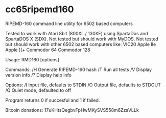 cc65ripemd160
=============

RIPEMD-160 command line utility for 6502 based computers

Tested to work with Atari 8bit (800XL / 130XE) using SpartaDos and SpartaDOS X (SDX). 
Not tested but should work with MyDOS.
Not tested but should work with other 6502 based computers like:
  VIC20
  Apple IIe
  Apple ][+
  Commodor 64
  Commodor 128

Usage: RMD160 <command> [options]

Commands:
 /H        Generate RIPEMD-160 hash
 /T        Run all tests
 /V        Display version info
 /?        Display help info
 
Options:
 /I <file> Input file, defaults to STDIN
 /O <file> Output file, defaults to STDOUT
 /Q        Quiet mode, defaulted to off
 
Program returns 0 if succesful and 1 if failed.

Bitcoin donations: 17uKHtsQegbvFpHwMKySVS558m6ZzaVLLk

